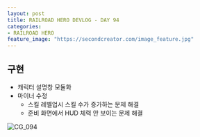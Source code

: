 ```yaml
---
layout: post
title: RAILROAD HERO DEVLOG - DAY 94
categories:
- RAILROAD HERO
feature_image: "https://secondcreator.com/image_feature.jpg"
---
```


## 구현
- 캐릭터 설명창 모듈화
- 마이너 수정
  - 스킬 레벨업시 스킬 수가 증가하는 문제 해결
  - 준비 화면에서 HUD 체력 안 보이는 문제 해결

![CG_094](https://secondcreator.com/blog/imgs/CG_094.PNG)
